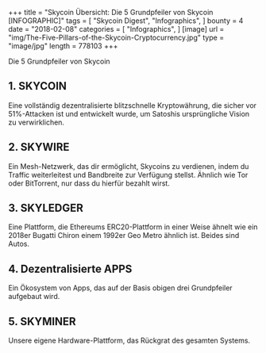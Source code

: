 +++
title = "Skycoin Übersicht: Die 5 Grundpfeiler von Skycoin [INFOGRAPHIC]"
tags = [
    "Skycoin Digest",
    "Infographics",
]
bounty = 4
date = "2018-02-08"
categories = [
    "Infographics",
]
[image]
    url = "img/The-Five-Pillars-of-the-Skycoin-Cryptocurrency.jpg"
    type = "image/jpg"
    length = 778103
+++
 
Die 5 Grundpfeiler von Skycoin

## __1. SKYCOIN__

Eine vollständig dezentralisierte blitzschnelle Kryptowährung, die sicher vor 51%-Attacken ist und entwickelt wurde, um Satoshis ursprüngliche Vision zu verwirklichen. 

## __2. SKYWIRE__

Ein Mesh-Netzwerk, das dir ermöglicht, Skycoins zu verdienen, indem du Traffic weiterleitest und Bandbreite zur Verfügung stellst. Ähnlich wie Tor oder BitTorrent, nur dass du hierfür bezahlt wirst. 

## __3. SKYLEDGER__

Eine Plattform, die Ethereums ERC20-Plattform in einer Weise ähnelt wie ein 2018er Bugatti Chiron einem 1992er Geo Metro ähnlich ist. Beides sind Autos.

## __4. Dezentralisierte APPS__

Ein Ökosystem von Apps, das auf der Basis obigen drei Grundpfeiler aufgebaut wird. 

## __5. SKYMINER__

Unsere eigene Hardware-Plattform, das Rückgrat des gesamten Systems.

